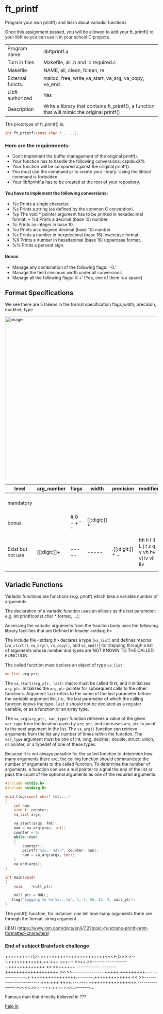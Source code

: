 # ft_printf
Program your own printf() and learn about variadic functions

Once this assignment passed, you will be allowed to add your ft_printf() to your libft so you can use it in your school C projects.

|            |             |
|------------|-------------|
|Program name|libftprintf.a|
|Turn in files|Makefile, all .h and .c required.c|
|Makefile|NAME, all, clean, fclean, re|
|External functs.|malloc, free, write,va_start, va_arg, va_copy, va_end|
|Libft authorized|Yes|
|Description|Write a library that contains ft_printf(), a function that will mimic the original printf()|


The prototype of ft_printf() is:

```c
int ft_printf(const char * , ...);
```

### Here are the requirements:
- Don’t implement the buffer management of the original printf().
- Your function has to handle the following conversions: cspdiuxX%
- Your function will be compared against the original printf().
- You must use the command ar to create your library.  Using the libtool command is forbidden.
- Your libftprintf.a has to be created at the root of your repository.

#### You have to implement the following conversions:
- %c Prints a single character.
- %s Prints a string (as defined by the common C convention).
- %p The void * pointer argument has to be printed in hexadecimal format. • %d Prints a decimal (base 10) number.
- %i Prints an integer in base 10.
- %u Prints an unsigned decimal (base 10) number.
- %x Prints a number in hexadecimal (base 16) lowercase format.
- %X Prints a number in hexadecimal (base 16) uppercase format.
- %% Prints a percent sign.

#### Bonus

- Manage any combination of the following flags: ’-0.’ 
- Manage the field minimum width under all conversions.
- Manage all the following flags: ’# +’ (Yes, one of them is a space)


## Format Specifications

We see there are 5 tokens in the format specification flags,width, precision, modifier, type

<img width="536" alt="image" src="https://github.com/luismiguelcasadodiaz/ft_printf/assets/19540140/b369eb78-d208-44f9-9a15-5b9809b994a4">

|level    |arg_number|flags|width|precision| modifier| type|
|-----    |----------|-----|-----|---------|---------|-----|
|mandatory|          |     |     |         |         |csp  diuxX %|
|bonus    |          |# 0 - + ' '     |[[:digit:]] *    |         |         |     |
|Exist but<br> not use|[[:digit:]]+|-----|-----|.[[:digit:]] * -|hh h l ll L  j t z q v vh hv vl lv vll llv|o DOU eE fF gG aA C S n|


## Variadic Functions


Variadic functions are functions (e.g. printf) which take a variable number of arguments.

The declaration of a variadic function uses an ellipsis as the last parameter: 
e.g. int printf(const char * format, ...);

Accessing the variadic arguments from the function body uses the following library facilities that are Defined in header <stdarg.h>

The include file <stdarg.h> declares a type (`va_list`) and defines macros [`va_start()`, `va_arg()`, `va_copy()`, and `va_end()`]  for stepping through a list of arguments whose number and types are NOT KNOWN TO THE CALLED FUNCTION.

The called function must declare an object of type `va_list`:

```c
va_list arg_ptr;
```

The `va_start(arg_ptr, last)` macro must be called first, and it initializes `arg_ptr`. Initializes the `arg_ptr` pointer for subsequent calls to the other functions. Argument `last` refers to the name of the last parameter before the variable argument list, i.e., the last parameter of which the calling function knows the type. `last` it should not be declared as a register variable, or as a function or an array type.

The `va_arg(arg_ptr, var_type)` function retrieves a value of the given `var_type` from the location given by `arg_ptr`, and increases `arg_ptr` to point to the next argument in the list. The `va_arg()` function can retrieve arguments from the list any number of times within the function. The `var_type` argument must be one of int, long, decimal, double, struct, union, or pointer, or a typedef of one of these types.

Because it is not always possible for the called function to determine how many arguments there are, the calling function should communicate the number of arguments to the called function. To determine the number of arguments, a function can use a null pointer to signal the end of the list or pass the count of the optional arguments as one of the required arguments.
``` c
#include <stdio.h>
#include <stdarg.h>

void tlog(const char* fmt,...)
{
	int num;
	size_t	counter;
    va_list args;

    va_start(args, fmt);
	num = va_arg(args, int);
	counter = 0;
	while (num)
	{
		counter++;
		printf("%zu.- %d\n", counter, num);
		num = va_arg(args, int);
	}
    va_end(args);
}

int main(void)
{
	void	*null_ptr;

	null_ptr = NULL;
   tlog("logging %d %d %s...\n", 1, 7, 56, 11, 9, null_ptr);
}

```
The printf() function, for instance, can tell how many arguments there are through the format-string argument.

[IBM] (https://www.ibm.com/docs/en/i/7.2?topic=functions-printf-print-formatted-characters)


### End of subject Brainfuck challenge

++++++++++[>+>+++>+++++++>++++++++++<<<<-]>>>.>---.++++++++++++.++.+++ +++.--.<<++.>>------.------------.+++++++++++++.<<.>>++++++.------------ .-------. +++++++++++++++++++.<<.>>----------------.+++++.+++++++++.--- ----------.--.+ ++++++++++++++++.--------.+++++++++++++.<<.>>---------- -------------.+++.+++ ++++.---.----.+++++++++++++++++.--------------- --.-.<<.>>+++++.+++++.<<.>-------...

Famous man that directly believed in ???

[help in ](https://www.dcode.fr/brainfuck-language)

